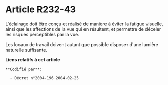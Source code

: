 # Article R232-43

L'éclairage doit être conçu et réalisé de manière à éviter la fatigue visuelle, ainsi que les affections de la vue qui en
résultent, et permettre de déceler les risques perceptibles par la vue.

Les locaux de travail doivent autant que possible disposer d'une lumière naturelle suffisante.

**Liens relatifs à cet article**

	**Codifié par**:

	  - Décret n°2004-196 2004-02-25
